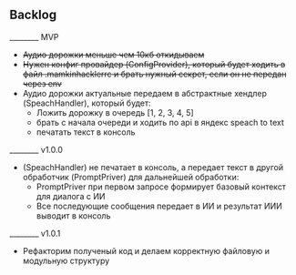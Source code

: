 ## Backlog
________ MVP
- ~~Аудио дорожки меньше чем 10кб откидываем~~
- ~~Нужен конфиг провайдер (ConfigProvider), который будет ходить в файл .mamkinhacklerrc и брать нужный секрет, если он не передан через env~~
- Аудио дорожки актуальные передаем в абстрактные хендлер (SpeachHandler), который будет:
    - Ложить дорожку в очередь [1, 2, 3, 4, 5]
    - брать с начала очереди и ходить по api в яндекс speach to text
    - печатать текст в консоль

________ v1.0.0
- (SpeachHandler) не печатает в консоль, а передает текст в другой обработчик (PromptPriver) для дальнейшей обработки:
    - PromptPriver при первом запросе формирует базовый контекст для диалога с ИИ
    - Все последующие сообщения передает в ИИ и результат ИИИ выводит в консоль

________ v1.0.1
- Рефакторим полученый код и делаем корректную файловую и модульную структуру